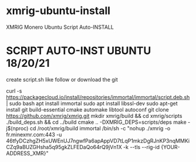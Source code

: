 # xmrig-ubuntu-install
XMRIG Monero Ubuntu Script Auto-INSTALL


# SCRIPT AUTO-INST UBUNTU 18/20/21

create script.sh like follow or download the git 

curl -s https://packagecloud.io/install/repositories/immortal/immortal/script.deb.sh | sudo bash apt install immortal sudo apt install libssl-dev sudo apt-get install git build-essential cmake automake libtool autoconf git clone https://github.com/xmrig/xmrig.git mkdir xmrig/build && cd xmrig/scripts ./build_deps.sh && cd ../build cmake .. -DXMRIG_DEPS=scripts/deps make -j$(nproc) cd /root/xmrig/build immortal /bin/sh -c "nohup ./xmrig -o fr.minexmr.com:443 -u 46tfyDCzhgZH5xUWEnUJ7ngwfPa6apAppVD7tLqP1mkzDgRJnKP3nqMMKiCZq9aBUZGHsha5q95gkZLFEDaQo64rQ9jVn1X -k --tls --rig-id {YOUR-ADDRESS_XMR}"

